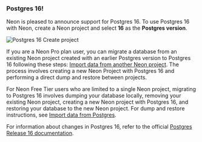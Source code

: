 ### Postgres 16!

Neon is pleased to announce support for Postgres 16. To use Postgres 16 with Neon, create a Neon project and select **16** as the **Postgres version**.

![Postgres 16 Create project](/docs/relnotes/postgres_16.png)

If you are a Neon Pro plan user, you can migrate a database from an existing Neon project created with an earlier Postgres version to Postgres 16 following these steps: [Import data from another Neon project](/docs/import/import-from-neon). The process involves creating a new Neon Project with Postgres 16 and performing a direct dump and restore between projects.

For Neon Free Tier users who are limited to a single Neon project, migrating to Postgres 16 involves dumping your database locally, removing your existing Neon project, creating a new Neon project with Postgres 16, and restoring your database to the new Neon project. For dump and restore instructions, see [Import data from Postgres](/docs/import/import-from-postgres).

For information about changes in Postgres 16, refer to the official [Postgres Release 16 documentation](https://www.postgresql.org/docs/16/release-16.html).
